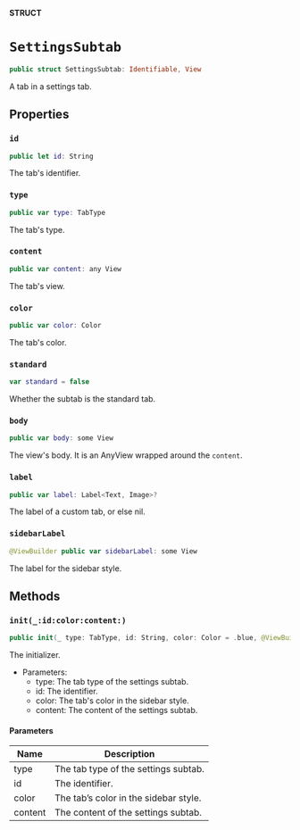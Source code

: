 **STRUCT**

# `SettingsSubtab`

```swift
public struct SettingsSubtab: Identifiable, View
```

A tab in a settings tab.

## Properties
### `id`

```swift
public let id: String
```

The tab's identifier.

### `type`

```swift
public var type: TabType
```

The tab's type.

### `content`

```swift
public var content: any View
```

The tab's view.

### `color`

```swift
public var color: Color
```

The tab's color.

### `standard`

```swift
var standard = false
```

Whether the subtab is the standard tab.

### `body`

```swift
public var body: some View
```

The view's body.
It is an AnyView wrapped around the ``content``.

### `label`

```swift
public var label: Label<Text, Image>?
```

The label of a custom tab, or else nil.

### `sidebarLabel`

```swift
@ViewBuilder public var sidebarLabel: some View
```

The label for the sidebar style.

## Methods
### `init(_:id:color:content:)`

```swift
public init(_ type: TabType, id: String, color: Color = .blue, @ViewBuilder content: () -> any View)
```

The initializer.
- Parameters:
  - type: The tab type of the settings subtab.
  - id: The identifier.
  - color: The tab's color in the sidebar style.
  - content: The content of the settings subtab.

#### Parameters

| Name | Description |
| ---- | ----------- |
| type | The tab type of the settings subtab. |
| id | The identifier. |
| color | The tab’s color in the sidebar style. |
| content | The content of the settings subtab. |